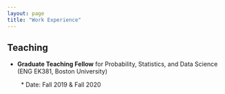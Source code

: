```yaml
---
layout: page
title: "Work Experience"
---
```


<h2> Teaching </h2>

* **Graduate Teaching Fellow** for Probability, Statistics, and Data Science (ENG EK381, Boston University)

&emsp;&emsp; * Date: Fall 2019 & Fall 2020
